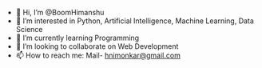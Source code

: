 - 👋 Hi, I’m @BoomHimanshu
- 👀 I’m interested in Python, Artificial Intelligence, Machine Learning, Data Science
- 🌱 I’m currently learning Programming
- 💞️ I’m looking to collaborate on Web Development
- 📫 How to reach me: Mail- hnimonkar@gmail.com
